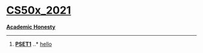 # **[CS50x_2021](https://cs50.harvard.edu/x/2021/)**
**[Academic Honesty](https://cs50.harvard.edu/x/2021/honesty/)**
***
1. [**PSET1**](https://github.com/moabdrabou/CS50x_2021/tree/main/PSET1)
..* [hello](https://github.com/moabdrabou/CS50x_2021/blob/main/PSET1/hello.c)
